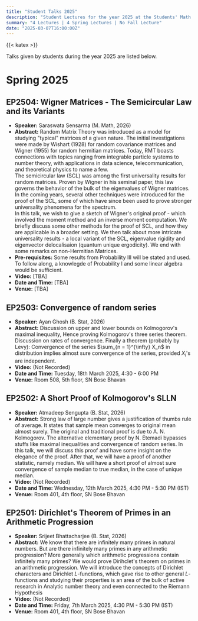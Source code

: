 ```yaml
---
title: "Student Talks 2025"
description: "Student Lectures for the year 2025 at the Students' Math Club at Indian Statistical Institute, Kolkata."
summary: "4 Lectures | 4 Spring Lectures | No Fall Lecture"
date: "2025-03-07T16:00:00Z"
---
```


{{< katex >}}

Talks given by students during the year 2025 are listed below.

# Spring 2025

<!--
## EP2504: Ramanujan's Circle Method, and application to Partition Number

- **Speaker:** Srijeet Bhattacharjee (B. Stat, 2026)
- **Abstract:** [TBA]
- **Video:** [TBA]
- **Date and Time:** [TBA]
- **Venue:** [TBA] -->

## EP2504: Wigner Matrices - The Semicircular Law and its Variants

- **Speaker:** Saraswata Sensarma (M. Math, 2026)
- **Abstract:** Random Matrix Theory was introduced as a model for studying "typical" matrices of a given nature. The initial investigations were made by Wishart (1928) for random covariance matrices and Wigner (1955) for random hermitian matrices. Today, RMT boasts connections with topics ranging from integrable particle systems to number theory, with applications in data science, telecommunication, and theoretical physics to name a few.  
  The semicircular law (SCL) was among the first universality results for random matrices. Proven by Wigner in his seminal paper, this law governs the behavior of the bulk of the eigenvalues of Wigner matrices. In the coming years, several other techniques were introduced for the proof of the SCL, some of which have since been used to prove stronger universality phenomena for the spectrum.  
  In this talk, we wish to give a sketch of Wigner's original proof - which involved the moment method and an inverse moment computation. We briefly discuss some other methods for the proof of SCL, and how they are applicable in a broader setting. We then talk about more intricate universality results - a local variant of the SCL, eigenvalue rigidity and eigenvector delocalisaion (quantum unique ergodicity). We end with some remarks on non-Hermitian Matrices.
- **Pre-requisites:** Some results from Probability III will be stated and used. To follow along, a knowlegde of Probability I and some linear algebra would be sufficient.
- **Video:** [TBA]
- **Date and Time:** [TBA]
- **Venue:** [TBA]

## EP2503: Convergence of random series

- **Speaker:** Ayan Ghosh (B. Stat, 2026)
- **Abstract:** Discussion on upper and lower bounds on Kolmogorov's maximal inequality, Hence proving Kolmogorov's three series theorem. Discussion on rates of convergence. Finally a theorem (probably by Levy): Convergence of the series $\sum_{n = 1}^{\infty} X_n$ in distribution implies almost sure convergence of the series, provided $X_i$'s are independent.
- **Video:** (Not Recorded)
- **Date and Time:** Tuesday, 18th March 2025, 4:30 - 6:00 PM
- **Venue:** Room 508, 5th floor, SN Bose Bhavan

## EP2502: A Short Proof of Kolmogorov's SLLN

- **Speaker:** Atmadeep Sengupta (B. Stat, 2026)
- **Abstract:** Strong law of large number gives a justification of thumbs rule of average. It states that sample mean converges to original mean almost surely. The original and traditional proof is due to A. N. Kolmogorov. The alternative elementary proof by N. Etemadi bypasses stuffs like maximal inequalities and convergence of random series. In this talk, we will discuss this proof and have some insight on the elegance of the proof. After that, we will have a proof of another statistic, namely median. We will have a short proof of almost sure convergence of sample median to true median, in the case of unique median.
- **Video:** (Not Recorded)
- **Date and Time:** Wednesday, 12th March 2025, 4:30 PM - 5:30 PM (IST)
- **Venue:** Room 401, 4th floor, SN Bose Bhavan

## EP2501: Dirichlet's Theorem of Primes in an Arithmetic Progression

- **Speaker:** Srijeet Bhattacharjee (B. Stat, 2026)
- **Abstract:** We know that there are infinitely many primes in natural numbers. But are there infinitely many primes in any arithmetic progression? More generally which arithmetic progressions contain infinitely many primes? We would prove Dirihclet's theorem on primes in an arithmetic progression. We will introduce the concepts of Dirichlet characters and Dirichlet $L$-functions, which gave rise to other general $L$-functions and studying their properties is an area of the bulk of active research in Analytic number theory and even connected to the Riemann Hypothesis
- **Video:** (Not Recorded)
- **Date and Time:** Friday, 7th March 2025, 4:30 PM - 5:30 PM (IST)
- **Venue:** Room 401, 4th floor, SN Bose Bhavan
